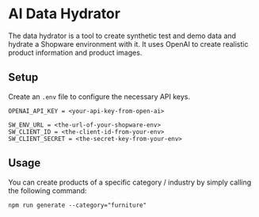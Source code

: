 # AI Data Hydrator
The data hydrator is a tool to create synthetic test and demo data and hydrate a Shopware environment with it. It uses OpenAI to create realistic product information and product images.

## Setup
Create an `.env` file to configure the necessary API keys.

```
OPENAI_API_KEY = <your-api-key-from-open-ai>

SW_ENV_URL = <the-url-of-your-shopware-env>
SW_CLIENT_ID = <the-client-id-from-your-env>
SW_CLIENT_SECRET = <the-secret-key-from-your-env>
```

## Usage
You can create products of a specific category / industry by simply calling the following command:

```
npm run generate --category="furniture"
```